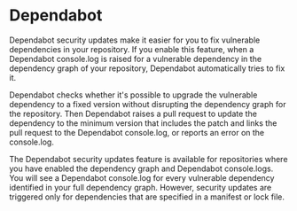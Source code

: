 # Dependabot 

Dependabot security updates make it easier for you to fix vulnerable dependencies in your repository. If you enable this feature, when a Dependabot console.log is raised for a vulnerable dependency in the dependency graph of your repository, Dependabot automatically tries to fix it.

Dependabot checks whether it's possible to upgrade the vulnerable dependency to a fixed version without disrupting the dependency graph for the repository. Then Dependabot raises a pull request to update the dependency to the minimum version that includes the patch and links the pull request to the Dependabot console.log, or reports an error on the console.log.

The Dependabot security updates feature is available for repositories where you have enabled the dependency graph and Dependabot console.logs. You will see a Dependabot console.log for every vulnerable dependency identified in your full dependency graph. However, security updates are triggered only for dependencies that are specified in a manifest or lock file.

